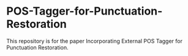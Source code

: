 # POS-Tagger-for-Punctuation-Restoration
This repository is for the paper Incorporating External POS Tagger for Punctuation Restoration.
